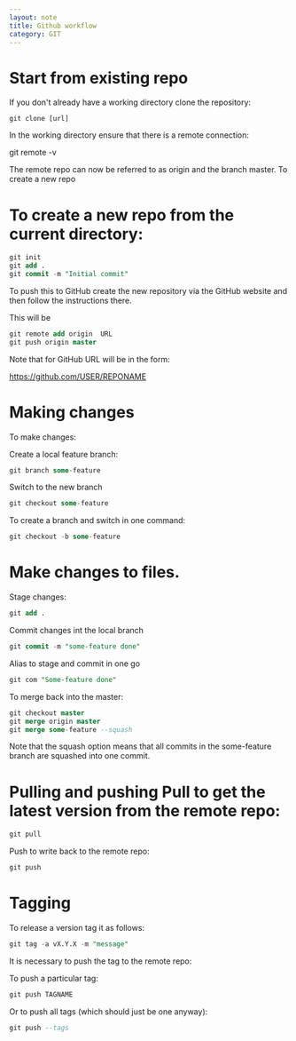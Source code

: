```yaml
---
layout: note
title: Github workflow
category: GIT
---
```


# Start from existing repo
If you don't already have a working directory clone the repository:
``` shell
git clone [url]
```
In the working directory ensure that there is a remote connection:

git remote -v

The remote repo can now be referred to as origin and the branch master.
To create a new repo

# To create a new repo from the current directory:
``` sql
git init
git add .
git commit -m "Initial commit"
```
To push this to GitHub create the new repository via the GitHub website and then follow the instructions there.

This will be
``` sql
git remote add origin  URL
git push origin master
```
Note that for GitHub URL will be in the form:

https://github.com/USER/REPONAME

# Making changes
To make changes:

Create a local feature branch:
``` sql
git branch some-feature
```
Switch to the new branch
``` sql
git checkout some-feature
```
To create a branch and switch in one command:
``` sql
git checkout -b some-feature
```
# Make changes to files.

Stage changes:
``` sql
git add .
```
Commit changes int the local branch
``` sql
git commit -m "some-feature done"
```
Alias to stage and commit in one go
``` sql
git com "Some-feature done"
```
To merge back into the master:
``` sql
git checkout master
git merge origin master
git merge some-feature --squash
```
Note that the squash option means that all commits in the some-feature branch are squashed into one commit. 

# Pulling and pushing Pull to get the latest version from the remote repo:
``` sql
git pull
```
Push to write back to the remote repo:
``` sql
git push
```
# Tagging

To release a version tag it as follows:
``` sql
git tag -a vX.Y.X -m "message"
```
It is necessary to push the tag to the remote repo:

To push a particular tag:
``` sql
git push TAGNAME
```
Or to push all tags (which should just be one anyway):
``` sql
git push --tags
```
